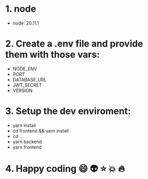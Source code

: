 # 1. node
- node: 20.11.1

# 2. Create a .env file and provide them with those vars:
- NODE_ENV
- PORT
- DATABASE_URL
- JWT_SECRET
- VERSION

# 3. Setup the dev enviroment:
- yarn install
- cd frontend && yarn install
- cd ..
- yarn backend
- yarn frontend

# 4. Happy coding :smile: :alien: :star: :boom: :fire: